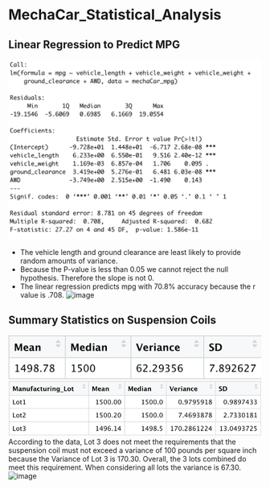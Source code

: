 # MechaCar_Statistical_Analysis

## Linear Regression to Predict MPG

![Linear Regression Summary](/resources/lm_summary.png)
* The vehicle length and ground clearance are least likely to provide random amounts of variance.  
* Because the P-value is less than 0.05 we cannot reject the null hypothesis. Therefore the slope is not 0. 
*  The linear regression predicts mpg with 70.8% accuracy because the r value is .708. 
![image](https://user-images.githubusercontent.com/75285458/114327164-885afd80-9afd-11eb-8c6b-87da8f98387e.png)

## Summary Statistics on Suspension Coils
![ Total Summary](/resources/total_summary.png)
![Lot Summary](/resources/lot_summary.png)
According to the data, Lot 3 does not meet the requirements that the suspension coil must not exceed a variance of 100 pounds per square inch because the Variance of Lot 3 is 170.30. Overall, the 3 lots combined do meet this requirement. When considering all lots the variance is 67.30. 
![image](https://user-images.githubusercontent.com/75285458/114328584-b131c180-9b02-11eb-96ea-377c3e3761dc.png)

